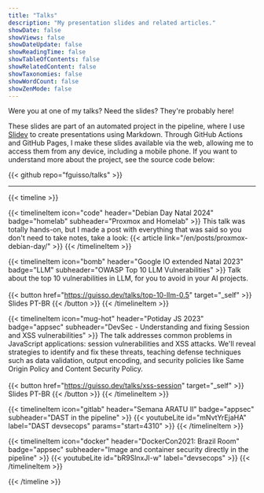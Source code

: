 ```yaml
---
title: "Talks"
description: "My presentation slides and related articles."
showDate: false
showViews: false
showDateUpdate: false
showReadingTime: false
showTableOfContents: false
showRelatedContent: false
showTaxonomies: false
showWordCount: false
showZenMode: false
---
```


Were you at one of my talks? Need the slides? They're probably here!

These slides are part of an automated project in the pipeline, where I use [Slidev](https://sli.dev) to create presentations using Markdown. Through GitHub Actions and GitHub Pages, I make these slides available via the web, allowing me to access them from any device, including a mobile phone. If you want to understand more about the project, see the source code below:


{{< github repo="fguisso/talks" >}}


---
{{< timeline >}}

{{< timelineItem icon="code" header="Debian Day Natal 2024" badge="homelab" subheader="Proxmox and Homelab" >}}
This talk was totally hands-on, but I made a post with everything that was said so you don't need to take notes, take a look:
{{< article link="/en/posts/proxmox-debian-day/" >}}
{{< /timelineItem >}}


{{< timelineItem icon="bomb" header="Google IO extended Natal 2023" badge="LLM" subheader="OWASP Top 10 LLM Vulnerabilities" >}}
Talk about the top 10 vulnerabilities in LLM, for you to avoid in your AI projects.
</br>
</br>
{{< button href="https://guisso.dev/talks/top-10-llm-0.5" target="_self" >}}
Slides PT-BR
{{< /button >}}
{{< /timelineItem >}}

{{< timelineItem icon="mug-hot" header="Potiday JS 2023" badge="appsec" subheader="DevSec - Understanding and fixing Session and XSS vulnerabilities" >}}
The talk addresses common problems in JavaScript applications: session vulnerabilities and XSS attacks. We'll reveal strategies to identify and fix these threats, teaching defense techniques such as data validation, output encoding, and security policies like Same Origin Policy and Content Security Policy.
</br>
</br>
{{< button href="https://guisso.dev/talks/xss-session" target="_self" >}}
Slides PT-BR
{{< /button >}}
{{< /timelineItem >}}

{{< timelineItem icon="gitlab" header="Semana ARATU II" badge="appsec" subheader="DAST in the pipeline" >}}
{{< youtubeLite id="mNvtYrEjaHA" label="DAST devsecops" params="start=4310" >}}
{{< /timelineItem >}}

{{< timelineItem icon="docker" header="DockerCon2021: Brazil Room" badge="appsec" subheader="Image and container security directly in the pipeline" >}}
{{< youtubeLite id="bR9SlnxJI-w" label="devsecops" >}}
{{< /timelineItem >}}


{{< /timeline >}}
